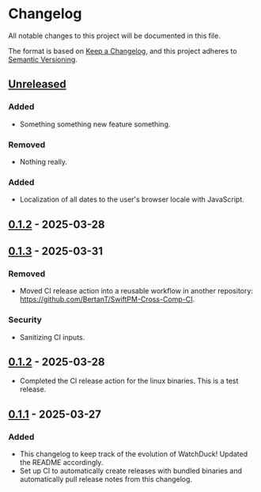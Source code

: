 # Changelog

All notable changes to this project will be documented in this file.

The format is based on [Keep a Changelog](https://keepachangelog.com/en/1.1.0/),
and this project adheres to [Semantic Versioning](https://semver.org/spec/v2.0.0.html).

## [Unreleased]
### Added
* Something something new feature something.

### Removed
* Nothing really.

### Added
* Localization of all dates to the user's browser locale with JavaScript.

## [0.1.2] - 2025-03-28

## [0.1.3] - 2025-03-31
### Removed
* Moved CI release action into a reusable workflow in another repository: https://github.com/BertanT/SwiftPM-Cross-Comp-CI.

### Security
* Sanitizing CI inputs.

## [0.1.2] - 2025-03-28
* Completed the CI release action for the linux binaries. This is a test release.

## [0.1.1] - 2025-03-27

### Added

* This changelog to keep track of the evolution of WatchDuck! Updated the README accordingly.
* Set up CI to automatically create releases with bundled binaries and automatically pull release notes from this changelog.

[unreleased]: https://github.com/BertanT/WatchDuck/compare/0.1.3...HEAD
[0.1.0]: https://github.com/BertanT/WatchDuck/releases/tag/0.1.0
[0.1.1]: https://github.com/BertanT/WatchDuck/compare/0.1.0...0.1.1
[0.1.3]: https://github.com/BertanT/WatchDuck/compare/0.1.3...0.1.3
[0.1.2]: https://github.com/BertanT/WatchDuck/compare/0.1.1...0.1.2
